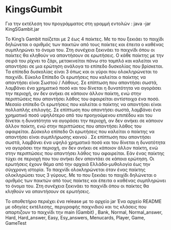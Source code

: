 # KingsGumbit

Για την εκτέλεση του προγράμματος στη γραμμή εντολών  : java -jar KingSGambit.jar

Το King’s Gambit παίζεται με 2 έως 4 παίκτες. Με το που ξεκιάει το παιχίδι δηλώνεται ο αριθμός των παικτών από τους παίκτες και έπειτα ο καθένας συμπληρώνει το όνομα του. Στη συνέχεια ξεκινάει το παιχνίδι όπου οι παίκτες
θα κληθούν να απαντήσουν σε ερωτήσεις. Ο κάθε παίκτης με την σειρά του ρίχνει το ζάρι, μετακινείται πάνω στο ταμπλό και καλείται να απαντήσει σε μια ερώτηση 
ανάλογα το επίπεδο δυσκολίας που βρίσκεται. Τα επίπεδα δυσκολίας είναι 3 όπως και οι γύροι που ολοκληρώνεται το παιχνίδι.
Εύκολο Επίπεδο
Οι ερωτήσεις που καλείται ο παίκτης να απαντήσει είναι Σωστού / Λάθους. Σε επίπτωση που απαντήσει σωστά, λαμβάνει ένα χρηματικό ποσό και του δίνεται
η δυνατότητα να αγοράσει την περιοχή, αν δεν ανήκει σε κάποιον άλλον παίκτη,  ενώ στην περιπτώσεις  που απαντήσει λάθος του αφαιρείται αντίστοιχα ένα ποσό.
Μεσαίο επίπεδο
Οι ερωτήσεις που καλείται ο παίκτης να απαντήσει είναι πολλαπλής επιλογής. Σε επίπτωση που απαντήσει σωστά, λαμβάνει ένα χρηματικό ποσό υψηλότερο από του προηγούμενου επιπέδου 
και του δίνεται η δυνατότητα να αγοράσει την περιοχή, αν δεν ανήκει σε κάποιον άλλον παίκτη,  ενώ στην περιπτώσεις  που απαντήσει λάθος του αφαιρείται.
Δύσκολο επίπεδο
Οι ερωτήσεις που καλείται ο παίκτης να απαντήσει είναι συμπλήρωσης καινού . Σε επίπτωση που απαντήσει σωστά, λαμβάνει ένα υψηλό χρηματικό ποσό και του δίνεται 
η δυνατότητα να αγοράσει την περιοχή, αν δεν ανήκει σε κάποιον άλλον παίκτη,  ενώ στην περιπτώσεις  που απαντήσει λάθος του αφαιρείται.
Εάν ένας παίκτης τύχει σε περιοχή που του ανήκει δεν απαντάει σε κάποια ερώτηση.
Οι ερωτήσεις έχουν  θέμα από την αρχαιά Ελλάδα-μυθολογία έως την σύγχρονη ιστορία.
Το παιχνίδι ολοκληρώνεται όταν ένας παίκτης ολοκληρώσει τους 3 γύρους.
Με το που ξεκιάει το παιχίδι δηλώνεται ο αριθμός των παικτών από τους παίκτες και έπειτα ο καθένας συμπληρώνει το όνομα του. Στη συνέχεια ξεκινάει το παιχνίδι όπου οι παίκτες
θα κληθούν να απαντήσουν σε ερωτήσεις.

Το αποθετήριο περιέχει ένα release με το αρχείο jar
Ένα αρχείο README με οδηγίες εκτέλεσης, περιγραφής παιχνιδιού
και τις κλάσεις που απαρτιζουν το παιχνίδι την main (Gambit) , Bank, Normal, Normal_answer, Hard, Hard_answer, Easy, Esy_answers, Menucards, Player, Game, GameTest
